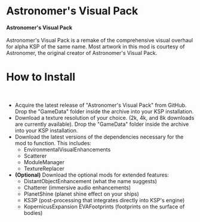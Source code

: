 # Astronomer's Visual Pack
<b>Astronomer's Visual Pack</b> <br>    
Astronomer's Visual Pack is a remake of the comprehensive visual overhaul for alpha KSP of the same name. Most artwork in this mod is courtesy of Astronomer, the original creator of Astronomer's Visual Pack.

<h1>How to Install</h1> <br>

* Acquire the latest release of "Astronomer's Visual Pack" from GitHub. Drop the "GameData" folder inside the archive into your KSP installation.
* Download a texture resolution of your choice. (2k, 4k, and 8k downloads are currently available). Drop the "GameData" folder inside the archive into your KSP installation.
* Download the latest versions of the dependencies necessary for the mod to function. This includes:
  * EnvironmentalVisualEnhancements
  * Scatterer
  * ModuleManager
  * TextureReplacer
* <b>(Optional)</b> Download the optional mods for extended features:
  * DistantObjectEnhancement (what the name suggests)
  * Chatterer (immersive audio enhancements)
  * PlanetShine (planet shine effect on your ships)
  * KS3P (post-processing that integrates directly into KSP's engine)
  * KopernicusExpansion EVAFootprints (footprints on the surface of bodies)
